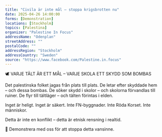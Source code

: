 ```yaml
---
title: "Civila är inte mål – stoppa krigsbrotten nu"
date: 2025-04-26 14:00:00
forms: [Demonstration]
locations: [Stockholm]
topics: [Palestina]
organizer: "Palestine In Focus"
addressName: "Odenplan"
streetAddress: ""
postalCode: ""
addressRegion: "Stockholm"
addressCountry: "Sweden"
source: "https://www.facebook.com/Palestine.in.focus"
---
```

🕊️ VARJE TÄLT ÄR ETT MÅL – VARJE SKOLA ETT SKYDD SOM BOMBAS

Det palestinska folket jagas från plats till plats.
De letar efter skyddade hem – och dessa bombas.
De söker skydd i skolor – och skolorna förvandlas till ruiner.
De flyr till tältläger – och tälten förintas i elden.

Inget är heligt. Inget är säkert.
Inte FN-byggnader. Inte Röda Korset. Inte människor.

Detta är inte en konflikt –
detta är etnisk rensning i realtid.

📢 Demonstrera med oss för att stoppa detta vansinne.